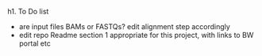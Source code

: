 h1. To Do list

* are input files BAMs or FASTQs? edit alignment step accordingly
* edit repo Readme section 1 appropriate for this project, with links to BW portal etc

